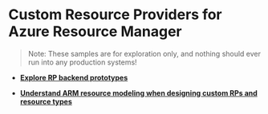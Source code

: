# Custom Resource Providers for Azure Resource Manager

>Note: These samples are for exploration only, and nothing should ever run into any production systems!

* [**Explore RP backend prototypes**](./CustomRp-Prototypes)

* [**Understand ARM resource modeling when designing custom RPs and resource types**](./ArmExamples)
